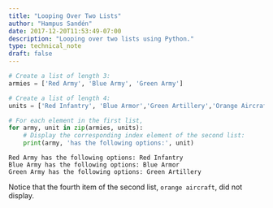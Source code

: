 ```yaml
---
title: "Looping Over Two Lists"
author: "Hampus Sandén"
date: 2017-12-20T11:53:49-07:00
description: "Looping over two lists using Python."
type: technical_note
draft: false
---
```


```python
# Create a list of length 3:
armies = ['Red Army', 'Blue Army', 'Green Army']

# Create a list of length 4:
units = ['Red Infantry', 'Blue Armor','Green Artillery','Orange Aircraft']
```


```python
# For each element in the first list,
for army, unit in zip(armies, units):
    # Display the corresponding index element of the second list:
    print(army, 'has the following options:', unit)
```

    Red Army has the following options: Red Infantry
    Blue Army has the following options: Blue Armor
    Green Army has the following options: Green Artillery


Notice that the fourth item of the second list, `orange aircraft`, did not display.
